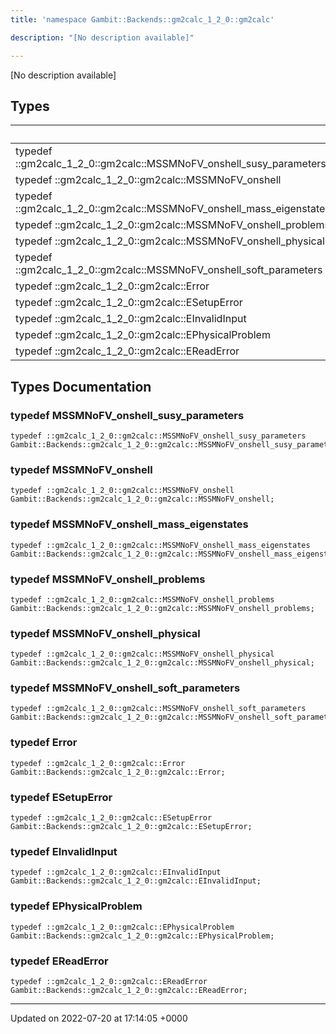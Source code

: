 ```yaml
---
title: 'namespace Gambit::Backends::gm2calc_1_2_0::gm2calc'

description: "[No description available]"

---
```







[No description available]

## Types

|                | Name           |
| -------------- | -------------- |
| typedef ::gm2calc_1_2_0::gm2calc::MSSMNoFV_onshell_susy_parameters | **[MSSMNoFV_onshell_susy_parameters](/documentation/code/namespaces/namespacegambit_1_1backends_1_1gm2calc__1__2__0_1_1gm2calc/#typedef-mssmnofv-onshell-susy-parameters)**  |
| typedef ::gm2calc_1_2_0::gm2calc::MSSMNoFV_onshell | **[MSSMNoFV_onshell](/documentation/code/namespaces/namespacegambit_1_1backends_1_1gm2calc__1__2__0_1_1gm2calc/#typedef-mssmnofv-onshell)**  |
| typedef ::gm2calc_1_2_0::gm2calc::MSSMNoFV_onshell_mass_eigenstates | **[MSSMNoFV_onshell_mass_eigenstates](/documentation/code/namespaces/namespacegambit_1_1backends_1_1gm2calc__1__2__0_1_1gm2calc/#typedef-mssmnofv-onshell-mass-eigenstates)**  |
| typedef ::gm2calc_1_2_0::gm2calc::MSSMNoFV_onshell_problems | **[MSSMNoFV_onshell_problems](/documentation/code/namespaces/namespacegambit_1_1backends_1_1gm2calc__1__2__0_1_1gm2calc/#typedef-mssmnofv-onshell-problems)**  |
| typedef ::gm2calc_1_2_0::gm2calc::MSSMNoFV_onshell_physical | **[MSSMNoFV_onshell_physical](/documentation/code/namespaces/namespacegambit_1_1backends_1_1gm2calc__1__2__0_1_1gm2calc/#typedef-mssmnofv-onshell-physical)**  |
| typedef ::gm2calc_1_2_0::gm2calc::MSSMNoFV_onshell_soft_parameters | **[MSSMNoFV_onshell_soft_parameters](/documentation/code/namespaces/namespacegambit_1_1backends_1_1gm2calc__1__2__0_1_1gm2calc/#typedef-mssmnofv-onshell-soft-parameters)**  |
| typedef ::gm2calc_1_2_0::gm2calc::Error | **[Error](/documentation/code/namespaces/namespacegambit_1_1backends_1_1gm2calc__1__2__0_1_1gm2calc/#typedef-error)**  |
| typedef ::gm2calc_1_2_0::gm2calc::ESetupError | **[ESetupError](/documentation/code/namespaces/namespacegambit_1_1backends_1_1gm2calc__1__2__0_1_1gm2calc/#typedef-esetuperror)**  |
| typedef ::gm2calc_1_2_0::gm2calc::EInvalidInput | **[EInvalidInput](/documentation/code/namespaces/namespacegambit_1_1backends_1_1gm2calc__1__2__0_1_1gm2calc/#typedef-einvalidinput)**  |
| typedef ::gm2calc_1_2_0::gm2calc::EPhysicalProblem | **[EPhysicalProblem](/documentation/code/namespaces/namespacegambit_1_1backends_1_1gm2calc__1__2__0_1_1gm2calc/#typedef-ephysicalproblem)**  |
| typedef ::gm2calc_1_2_0::gm2calc::EReadError | **[EReadError](/documentation/code/namespaces/namespacegambit_1_1backends_1_1gm2calc__1__2__0_1_1gm2calc/#typedef-ereaderror)**  |

## Types Documentation

### typedef MSSMNoFV_onshell_susy_parameters

```
typedef ::gm2calc_1_2_0::gm2calc::MSSMNoFV_onshell_susy_parameters Gambit::Backends::gm2calc_1_2_0::gm2calc::MSSMNoFV_onshell_susy_parameters;
```


### typedef MSSMNoFV_onshell

```
typedef ::gm2calc_1_2_0::gm2calc::MSSMNoFV_onshell Gambit::Backends::gm2calc_1_2_0::gm2calc::MSSMNoFV_onshell;
```


### typedef MSSMNoFV_onshell_mass_eigenstates

```
typedef ::gm2calc_1_2_0::gm2calc::MSSMNoFV_onshell_mass_eigenstates Gambit::Backends::gm2calc_1_2_0::gm2calc::MSSMNoFV_onshell_mass_eigenstates;
```


### typedef MSSMNoFV_onshell_problems

```
typedef ::gm2calc_1_2_0::gm2calc::MSSMNoFV_onshell_problems Gambit::Backends::gm2calc_1_2_0::gm2calc::MSSMNoFV_onshell_problems;
```


### typedef MSSMNoFV_onshell_physical

```
typedef ::gm2calc_1_2_0::gm2calc::MSSMNoFV_onshell_physical Gambit::Backends::gm2calc_1_2_0::gm2calc::MSSMNoFV_onshell_physical;
```


### typedef MSSMNoFV_onshell_soft_parameters

```
typedef ::gm2calc_1_2_0::gm2calc::MSSMNoFV_onshell_soft_parameters Gambit::Backends::gm2calc_1_2_0::gm2calc::MSSMNoFV_onshell_soft_parameters;
```


### typedef Error

```
typedef ::gm2calc_1_2_0::gm2calc::Error Gambit::Backends::gm2calc_1_2_0::gm2calc::Error;
```


### typedef ESetupError

```
typedef ::gm2calc_1_2_0::gm2calc::ESetupError Gambit::Backends::gm2calc_1_2_0::gm2calc::ESetupError;
```


### typedef EInvalidInput

```
typedef ::gm2calc_1_2_0::gm2calc::EInvalidInput Gambit::Backends::gm2calc_1_2_0::gm2calc::EInvalidInput;
```


### typedef EPhysicalProblem

```
typedef ::gm2calc_1_2_0::gm2calc::EPhysicalProblem Gambit::Backends::gm2calc_1_2_0::gm2calc::EPhysicalProblem;
```


### typedef EReadError

```
typedef ::gm2calc_1_2_0::gm2calc::EReadError Gambit::Backends::gm2calc_1_2_0::gm2calc::EReadError;
```







-------------------------------

Updated on 2022-07-20 at 17:14:05 +0000